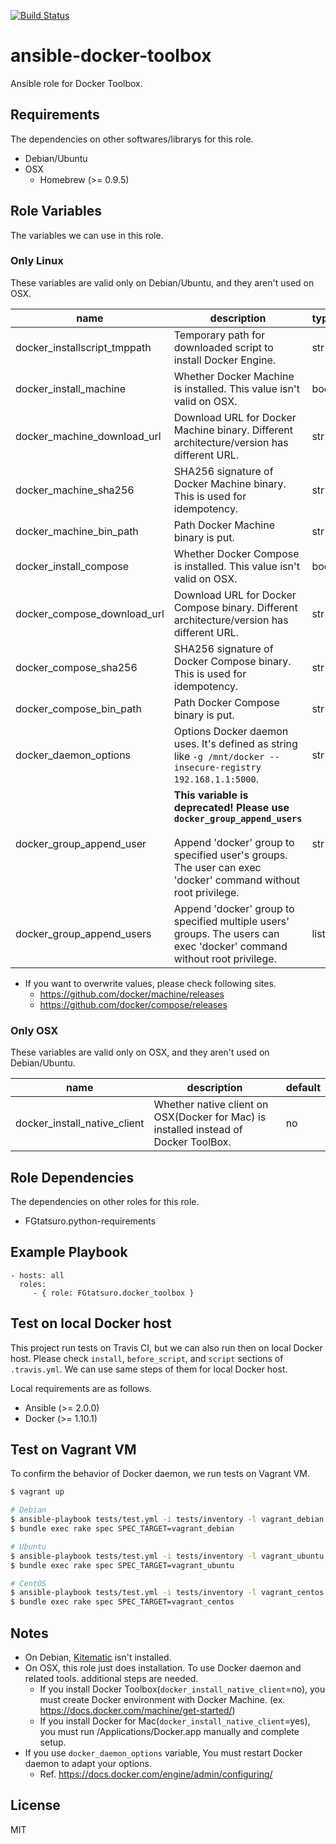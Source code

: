 [![Build Status](https://travis-ci.org/FGtatsuro/ansible-docker-toolbox.svg?branch=master)](https://travis-ci.org/FGtatsuro/ansible-docker-toolbox)

ansible-docker-toolbox
====================================

Ansible role for Docker Toolbox.

Requirements
------------

The dependencies on other softwares/librarys for this role.

- Debian/Ubuntu
- OSX
  - Homebrew (>= 0.9.5)

Role Variables
--------------

The variables we can use in this role.

### Only Linux

These variables are valid only on Debian/Ubuntu, and they aren't used on OSX.

|name|description|type|default|
|---|---|---|---|
|docker_installscript_tmppath|Temporary path for downloaded script to install Docker Engine.|str|/tmp/docker_install.sh|
|docker_install_machine|Whether Docker Machine is installed. This value isn't valid on OSX.|bool|no|
|docker_machine_download_url|Download URL for Docker Machine binary. Different architecture/version has different URL.|str|https://github.com/docker/machine/releases/download/v0.6.0/docker-machine-Linux-x86_64|
|docker_machine_sha256|SHA256 signature of Docker Machine binary. This is used for idempotency.|str|6c383c4716985db2d7ae7e1689cc4acee0b23284e6e852d6bc59011696ca734a|
|docker_machine_bin_path|Path Docker Machine binary is put.|str|/usr/local/bin/docker-machine|
|docker_install_compose|Whether Docker Compose is installed. This value isn't valid on OSX.|bool|no|
|docker_compose_download_url|Download URL for Docker Compose binary. Different architecture/version has different URL.|str|https://github.com/docker/compose/releases/download/1.6.2/docker-compose-Linux-x86_64|
|docker_compose_sha256|SHA256 signature of Docker Compose binary. This is used for idempotency.|str|7c453a3e52fb97bba34cf404f7f7e7913c86e2322d612e00c71bd1588587c91e|
|docker_compose_bin_path|Path Docker Compose binary is put.|str|/usr/local/bin/docker-compose|
|docker_daemon_options|Options Docker daemon uses. It's defined as string like `-g /mnt/docker --insecure-registry 192.168.1.1:5000`.|str|It isn't defined in default.|
|docker_group_append_user|**This variable is deprecated! Please use `docker_group_append_users`**<br><br> Append 'docker' group to specified user's groups. The user can exec 'docker' command without root privilege.|str|It isn't defined in default.|
|docker_group_append_users|Append 'docker' group to specified multiple users' groups. The users can exec 'docker' command without root privilege.|list|It isn't defined in default.|

- If you want to overwrite values, please check following sites.
  - https://github.com/docker/machine/releases
  - https://github.com/docker/compose/releases

### Only OSX

These variables are valid only on OSX, and they aren't used on Debian/Ubuntu.

|name|description|default|
|---|---|---|
|docker_install_native_client|Whether native client on OSX(Docker for Mac) is installed instead of Docker ToolBox.|no|

Role Dependencies
-----------------

The dependencies on other roles for this role.

- FGtatsuro.python-requirements

Example Playbook
----------------

    - hosts: all
      roles:
         - { role: FGtatsuro.docker_toolbox }

Test on local Docker host
-------------------------

This project run tests on Travis CI, but we can also run then on local Docker host.
Please check `install`, `before_script`, and `script` sections of `.travis.yml`.
We can use same steps of them for local Docker host.

Local requirements are as follows.

- Ansible (>= 2.0.0)
- Docker (>= 1.10.1)

Test on Vagrant VM
------------------

To confirm the behavior of Docker daemon, we run tests on Vagrant VM.

```bash
$ vagrant up

# Debian
$ ansible-playbook tests/test.yml -i tests/inventory -l vagrant_debian --extra-vars="docker_daemon_options='-H fd:// --insecure-registry 192.168.1.1:5000 --insecure-registry 192.168.1.2:5000'"
$ bundle exec rake spec SPEC_TARGET=vagrant_debian

# Ubuntu
$ ansible-playbook tests/test.yml -i tests/inventory -l vagrant_ubuntu --extra-vars="docker_daemon_options='-H fd:// --insecure-registry 192.168.1.1:5000 --insecure-registry 192.168.1.2:5000'"
$ bundle exec rake spec SPEC_TARGET=vagrant_ubuntu

# CentOS
$ ansible-playbook tests/test.yml -i tests/inventory -l vagrant_centos --extra-vars="docker_daemon_options='-H fd:// --insecure-registry 192.168.1.1:5000 --insecure-registry 192.168.1.2:5000'"
$ bundle exec rake spec SPEC_TARGET=vagrant_centos
```

Notes
-----

- On Debian, [Kitematic](https://kitematic.com/) isn't installed.
- On OSX, this role just does installation. To use Docker daemon and related tools. additional steps are needed.
  - If you install Docker Toolbox(`docker_install_native_client`=no), you must create Docker environment with Docker Machine. (ex. https://docs.docker.com/machine/get-started/)
  - If you install Docker for Mac(`docker_install_native_client`=yes), you must run /Applications/Docker.app manually and complete setup.
- If you use `docker_daemon_options` variable, You must restart Docker daemon to adapt your options.
  - Ref. https://docs.docker.com/engine/admin/configuring/

License
-------

MIT
